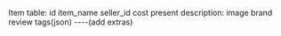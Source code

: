Item table:
    id
    item_name
    seller_id
    cost
    present
    description:
        image
        brand
        review
        tags(json)
        ----(add extras)


